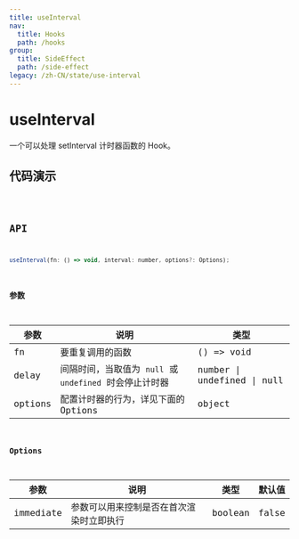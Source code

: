 ```yaml
---
title: useInterval
nav:
  title: Hooks
  path: /hooks
group:
  title: SideEffect
  path: /side-effect
legacy: /zh-CN/state/use-interval
---
```


# useInterval

一个可以处理 setInterval 计时器函数的 Hook。

## 代码演示

<code src="./demo/demo1.tsx" />

## API

```javascript
useInterval(fn: () => void, interval: number, options?: Options);
```

### 参数

| 参数 | 说明 | 类型 |
|------|---------------------------|--------|
| fn   | 要重复调用的函数 | () => void |
| delay | 间隔时间，当取值为 `null` 或 `undefined` 时会停止计时器 | number \| undefined \| null |
| options  | 配置计时器的行为，详见下面的 Options   | object  |


### Options

| 参数  | 说明 | 类型 | 默认值 |
|-------|--------------------------|--------|--------|
| immediate | 参数可以用来控制是否在首次渲染时立即执行 | boolean | false |
